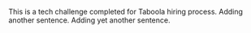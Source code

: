 This is a tech challenge completed for Taboola hiring process.
Adding another sentence. Adding yet another sentence.

